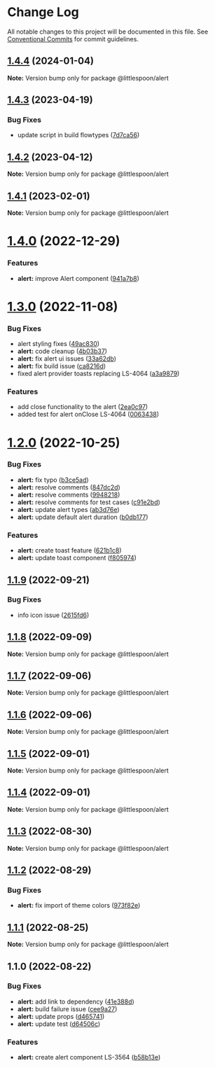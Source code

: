 # Change Log

All notable changes to this project will be documented in this file.
See [Conventional Commits](https://conventionalcommits.org) for commit guidelines.

## [1.4.4](https://github.com/little-spoon-dev/design-system/compare/@littlespoon/alert@1.4.3...@littlespoon/alert@1.4.4) (2024-01-04)

**Note:** Version bump only for package @littlespoon/alert

## [1.4.3](https://github.com/little-spoon-dev/design-system/compare/@littlespoon/alert@1.4.2...@littlespoon/alert@1.4.3) (2023-04-19)

### Bug Fixes

- update script in build flowtypes ([7d7ca56](https://github.com/little-spoon-dev/design-system/commit/7d7ca56155fd445a52d834ab95829cfccb2aca59))

## [1.4.2](https://github.com/little-spoon-dev/design-system/compare/@littlespoon/alert@1.4.1...@littlespoon/alert@1.4.2) (2023-04-12)

**Note:** Version bump only for package @littlespoon/alert

## [1.4.1](https://github.com/little-spoon-dev/design-system/compare/@littlespoon/alert@1.4.0...@littlespoon/alert@1.4.1) (2023-02-01)

**Note:** Version bump only for package @littlespoon/alert

# [1.4.0](https://github.com/little-spoon-dev/design-system/compare/@littlespoon/alert@1.3.0...@littlespoon/alert@1.4.0) (2022-12-29)

### Features

- **alert:** improve Alert component ([941a7b8](https://github.com/little-spoon-dev/design-system/commit/941a7b87c867ef894b0f836e251ce9eb281a61fd))

# [1.3.0](https://github.com/little-spoon-dev/design-system/compare/@littlespoon/alert@1.2.0...@littlespoon/alert@1.3.0) (2022-11-08)

### Bug Fixes

- alert styling fixes ([49ac830](https://github.com/little-spoon-dev/design-system/commit/49ac830b445ef24dfaf49aaec9e385ce5bd66788))
- **alert:** code cleanup ([4b03b37](https://github.com/little-spoon-dev/design-system/commit/4b03b378831c8e7036e7a1c2c829105e95f45cec))
- **alert:** fix alert ui issues ([33a62db](https://github.com/little-spoon-dev/design-system/commit/33a62dbb70cf730d8e9b755eb7ab63182026955f))
- **alert:** fix build issue ([ca8216d](https://github.com/little-spoon-dev/design-system/commit/ca8216dc247a0892d340259267c1d4275a0c8382))
- fixed alert provider toasts replacing LS-4064 ([a3a9879](https://github.com/little-spoon-dev/design-system/commit/a3a9879d73490abfffb3328118069179377519ee))

### Features

- add close functionality to the alert ([2ea0c97](https://github.com/little-spoon-dev/design-system/commit/2ea0c979f7f1648ad82916fbd6e5a6cbd48a46de))
- added test for alert onClose LS-4064 ([0063438](https://github.com/little-spoon-dev/design-system/commit/00634382c24cd144afe25fb95131d76721430e2a))

# [1.2.0](https://github.com/little-spoon-dev/design-system/compare/@littlespoon/alert@1.1.9...@littlespoon/alert@1.2.0) (2022-10-25)

### Bug Fixes

- **alert:** fix typo ([b3ce5ad](https://github.com/little-spoon-dev/design-system/commit/b3ce5adab0fa418ee690f4e7e7957de1d1b1b3d8))
- **alert:** resolve comments ([847dc2d](https://github.com/little-spoon-dev/design-system/commit/847dc2df615f27a1a5ca1ffcbe547cfb6b454060))
- **alert:** resolve comments ([9948218](https://github.com/little-spoon-dev/design-system/commit/99482186d8069b61e491f1432617a3f0642a69ea))
- **alert:** resolve comments for test cases ([c91e2bd](https://github.com/little-spoon-dev/design-system/commit/c91e2bdc3eb77c8656b8bdf2f1dab63f326b0562))
- **alert:** update alert types ([ab3d76e](https://github.com/little-spoon-dev/design-system/commit/ab3d76e3c49ad74fec42934e5d9596c77398cb4f))
- **alert:** update default alert duration ([b0db177](https://github.com/little-spoon-dev/design-system/commit/b0db17711059c3bb51ab3059d2c40b9567cd2677))

### Features

- **alert:** create toast feature ([621b1c8](https://github.com/little-spoon-dev/design-system/commit/621b1c842a82cb4ffdefa1668fcecb1e5d2d7afa))
- **alert:** update toast component ([f805974](https://github.com/little-spoon-dev/design-system/commit/f8059746435a6750c62a3fe89aeec83b39d71672))

## [1.1.9](https://github.com/little-spoon-dev/design-system/compare/@littlespoon/alert@1.1.8...@littlespoon/alert@1.1.9) (2022-09-21)

### Bug Fixes

- info icon issue ([2615fd6](https://github.com/little-spoon-dev/design-system/commit/2615fd6e6e2f5c376df3d4ceecdd7ff06e84b680))

## [1.1.8](https://github.com/little-spoon-dev/design-system/compare/@littlespoon/alert@1.1.7...@littlespoon/alert@1.1.8) (2022-09-09)

**Note:** Version bump only for package @littlespoon/alert

## [1.1.7](https://github.com/little-spoon-dev/design-system/compare/@littlespoon/alert@1.1.6...@littlespoon/alert@1.1.7) (2022-09-06)

**Note:** Version bump only for package @littlespoon/alert

## [1.1.6](https://github.com/little-spoon-dev/design-system/compare/@littlespoon/alert@1.1.5...@littlespoon/alert@1.1.6) (2022-09-06)

**Note:** Version bump only for package @littlespoon/alert

## [1.1.5](https://github.com/little-spoon-dev/design-system/compare/@littlespoon/alert@1.1.4...@littlespoon/alert@1.1.5) (2022-09-01)

**Note:** Version bump only for package @littlespoon/alert

## [1.1.4](https://github.com/little-spoon-dev/design-system/compare/@littlespoon/alert@1.1.3...@littlespoon/alert@1.1.4) (2022-09-01)

**Note:** Version bump only for package @littlespoon/alert

## [1.1.3](https://github.com/little-spoon-dev/design-system/compare/@littlespoon/alert@1.1.2...@littlespoon/alert@1.1.3) (2022-08-30)

**Note:** Version bump only for package @littlespoon/alert

## [1.1.2](https://github.com/little-spoon-dev/design-system/compare/@littlespoon/alert@1.1.1...@littlespoon/alert@1.1.2) (2022-08-29)

### Bug Fixes

- **alert:** fix import of theme colors ([973f82e](https://github.com/little-spoon-dev/design-system/commit/973f82e1d76e533ba23812076f802c07c0c4a779))

## [1.1.1](https://github.com/little-spoon-dev/design-system/compare/@littlespoon/alert@1.1.0...@littlespoon/alert@1.1.1) (2022-08-25)

**Note:** Version bump only for package @littlespoon/alert

## 1.1.0 (2022-08-22)

### Bug Fixes

- **alert:** add link to dependency ([41e388d](https://github.com/little-spoon-dev/design-system/commit/41e388d27f28f9b4bec7d2403000f68f4157825c))
- **alert:** build failure issue ([cee9a27](https://github.com/little-spoon-dev/design-system/commit/cee9a27a966ebee29a32fd86519ca6ff23159a29))
- **alert:** update props ([d465741](https://github.com/little-spoon-dev/design-system/commit/d465741ddf92bc3b70894bf0ccfc31cfa5547d20))
- **alert:** update test ([d64506c](https://github.com/little-spoon-dev/design-system/commit/d64506cef657838fcc08979c25c03a5fc818f793))

### Features

- **alert:** create alert component LS-3564 ([b58b13e](https://github.com/little-spoon-dev/design-system/commit/b58b13ec6d3948fcd2000f838e85e480a4993b4c))
